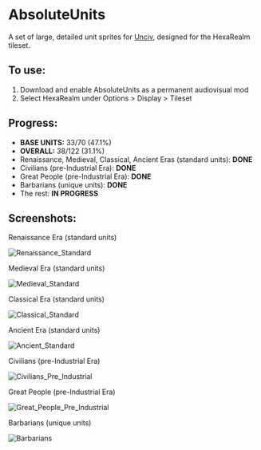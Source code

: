 # AbsoluteUnits

A set of large, detailed unit sprites for [Unciv](https://github.com/yairm210/Unciv), designed for the HexaRealm tileset. 

## To use: 
1. Download and enable AbsoluteUnits as a permanent audiovisual mod
2. Select HexaRealm under Options > Display > Tileset

## Progress:
  * **BASE UNITS:** 33/70 (47.1%)
  * **OVERALL:** 38/122 (31.1%)
  * Renaissance, Medieval, Classical, Ancient Eras (standard units): **DONE**
  * Civilians (pre-Industrial Era): **DONE**
  * Great People (pre-Industrial Era): **DONE**
  * Barbarians (unique units): **DONE**
  * The rest: **IN PROGRESS**

## Screenshots:
Renaissance Era (standard units)

<img alt="Renaissance_Standard" src="https://user-images.githubusercontent.com/56904240/176986560-b57af95c-818a-4cc0-8187-bc165ff9e133.png">

Medieval Era (standard units)

<img alt="Medieval_Standard" src="https://user-images.githubusercontent.com/56904240/177057994-6dba78e6-6432-466f-8697-bbdf8396e740.png">

Classical Era (standard units)

<img alt="Classical_Standard" src="https://user-images.githubusercontent.com/56904240/176986314-90bba10a-2056-4a29-9e7b-31faf615950b.png">

Ancient Era (standard units)

<img alt="Ancient_Standard" src="https://user-images.githubusercontent.com/56904240/176986438-a186f9c0-fc4d-4e05-b57a-fab3c0b12563.png">

Civilians (pre-Industrial Era)

<img alt="Civilians_Pre_Industrial" src="https://user-images.githubusercontent.com/56904240/174503009-3096c3f2-445a-4b0d-8cee-6531f6fc8bdc.png">

Great People (pre-Industrial Era) 

<img alt="Great_People_Pre_Industrial" src="https://user-images.githubusercontent.com/56904240/174503028-79811452-ab54-4278-950d-00c726c6de52.png">

Barbarians (unique units)

<img alt="Barbarians" src="https://user-images.githubusercontent.com/56904240/174503053-3b0eba7b-d3bb-455a-9947-27cb757628d6.png">
